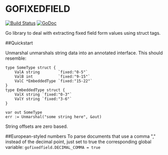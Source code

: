 # GOFIXEDFIELD

[![Build Status](https://secure.travis-ci.org/qrawl/gofixedfield.png)](http://travis-ci.org/qrawl/gofixedfield)
[![GoDoc](https://godoc.org/github.com/qrawl/gofixedfield?status.png)](https://godoc.org/github.com/qrawl/gofixedfield)

Go library to deal with extracting fixed field form values using struct tags.

##Quickstart

Unmarshal unmarshals string data into an annotated interface. This should
resemble:

	type SomeType struct {
		ValA string        `fixed:"0-5"`
		ValB int           `fixed:"9-15"`
		ValC *EmbeddedType `fixed:"15-22"`
 	}
	type EmbeddedType struct {
		ValX string `fixed:"0-3"`
		ValY string `fixed:"3-6"`
	}

	var out SomeType
	err := Unmarshal("some string here", &out)

String offsets are zero based.

##European-styled numbers
To parse documents that use a comma "," instead of the decimal point, just set to true the corresponding global variable:
`gofixedfield.DECIMAL_COMMA = true`
